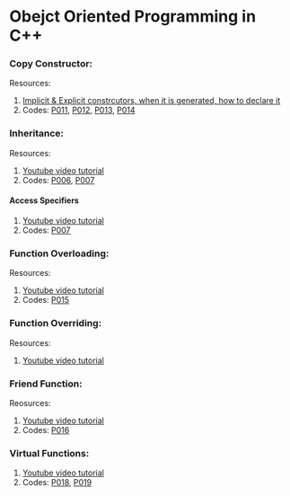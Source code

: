 # Obejct Oriented Programming in C++

### Copy Constructor:
Resources: 
1. [Implicit & Explicit constrcutors, when it is generated, how to declare it](https://www.geeksforgeeks.org/copy-constructor-in-cpp/)
2. Codes: [P011](https://github.com/paritabrahmbhatt/Cpp_OOP/blob/main/P011_cost_copy.cpp), [P012](https://github.com/paritabrahmbhatt/Cpp_OOP/blob/main/P012_copy_const.cpp), [P013](https://github.com/paritabrahmbhatt/Cpp_OOP/blob/main/P013_copy_const_implicit.cpp), [P014](https://github.com/paritabrahmbhatt/Cpp_OOP/blob/main/P014_copy_const_explicit.cpp)

### Inheritance:
Resources:
1. [Youtube video tutorial](https://www.youtube.com/watch?v=rr7HVs4d1Qo&list=PLIY8eNdw5tW_o8gsLqNBu8gmScCAqKm2Q&index=37)
2. Codes: [P006](https://github.com/paritabrahmbhatt/Cpp_OOP/blob/main/P006_inheritance.cpp), [P007](https://github.com/paritabrahmbhatt/Cpp_OOP/blob/main/P007_Inheritance_acceessspec.cpp)

#### Access Specifiers
1. [Youtube video tutorial](https://www.youtube.com/watch?v=1KVQVXphqJU)
2. Codes: [P007](https://github.com/paritabrahmbhatt/Cpp_OOP/blob/main/P007_Inheritance_acceessspec.cpp)

### Function Overloading:
Resources:
1. [Youtube video tutorial](https://www.youtube.com/watch?v=dh0mKAPFzlQ)
2. Codes: [P015](https://github.com/paritabrahmbhatt/Cpp_OOP/blob/main/P015_function_overloading.cpp)

### Function Overriding:
Resources:
1. [Youtube video tutorial](https://www.youtube.com/watch?v=Zd_4xa071nc)

### Friend Function:
Reosurces:
1. [Youtube video tutorial](https://www.youtube.com/watch?v=HqnVgvBR4pA)
2. Codes: [P016](https://github.com/paritabrahmbhatt/Cpp_OOP/blob/main/P016_friendfunction.cpp)

### Virtual Functions:
1. [Youtube video tutorial](https://www.youtube.com/watch?v=JU8DbwBvOWE&t=1s)
2. Codes: [P018](https://github.com/paritabrahmbhatt/Cpp_OOP/blob/main/P018_virtualFunction.cpp), [P019](https://github.com/paritabrahmbhatt/Cpp_OOP/blob/main/P019_VirtualFunction2.cpp)
